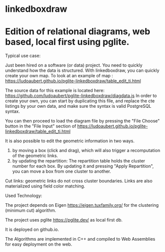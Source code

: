 # linkedboxdraw

# Edition of relational diagrams, web based, local first using pglite. 

Typical use case:

Just been hired on a software (or data) project. You need to quickly understand how the data is structured. With linkedboxdraw, you can quickly create your own map.
To look at an example of map : https://ludoaubert.github.io/pglite-linkedboxdraw/table_edit_ti.html

The source data for this example is located here:
https://github.com/ludoaubert/pglite-linkedboxdraw/diagdata.js
In order to create your own, you can start by duplicating this file, and replace the cte listings by your own data, and make sure the syntax is valid PostgreSQL syntax.

You can then proceed to load the diagram file by pressing the "File Choose" button in the "File Input" section of https://ludoaubert.github.io/pglite-linkedboxdraw/table_edit_ti.html

It is also possible to edit the geometric information in two ways.
1) by moving a box (click and drag), which will also trigger a recomputation of the geometric links.
2) by updating the repartition: The repartition table holds the cluster number for each box. By updating it and pressing "Apply Repartition", you can move a box from one cluster to another.

Cut links: geometric links do not cross cluster boundaries. Links are also materialized using field color matching.

Used Technology:

The project depends on Eigen https://eigen.tuxfamily.org/ for the clustering (minimum cut) algorithm.

The project uses pglite https://pglite.dev/ as local first db.

It is deployed on github.io.

The Algorithms are implemented in C++ and compiled to Web Assemblies for easy deployment on the web.
